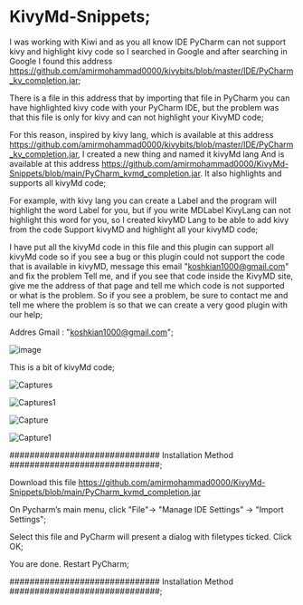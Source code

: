 # KivyMd-Snippets;



I was working with Kiwi and as you all know IDE PyCharm can not support kivy and highlight kivy code so I searched in Google and after searching in Google I found this address
https://github.com/amirmohammad0000/kivybits/blob/master/IDE/PyCharm_kv_completion.jar;



There is a file in this address that by importing that file in PyCharm you can have highlighted kivy code with your PyCharm IDE, but the problem was that this file is only for kivy and can not highlight your KivyMD code;



For this reason, inspired by kivy lang, which is available at this address https://github.com/amirmohammad0000/kivybits/blob/master/IDE/PyCharm_kv_completion.jar,
I created a new thing and named it kivyMd lang And is available at this address https://github.com/amirmohammad0000/KivyMd-Snippets/blob/main/PyCharm_kvmd_completion.jar.
It also highlights and supports all kivyMd code;



For example, with kivy lang you can create a Label and the program will highlight the word Label for you, but if you write MDLabel KivyLang can not highlight this word for you, so I created kivyMD Lang to be able to add kivy from the code Support kivyMD and highlight all your kivyMD code;



I have put all the kivyMd code in this file and this plugin can support all kivyMd code so if you see a bug or this plugin could not support the code that is available in kivyMD, message this email "koshkian1000@gmail.com" and fix the problem Tell me, and if you see that code inside the KivyMD site, give me the address of that page and tell me which code is not supported or what is the problem. So if you see a problem, be sure to contact me and tell me where the problem is so that we can create a very good plugin with our help;

Addres Gmail : "koshkian1000@gmail.com";





![image](https://user-images.githubusercontent.com/74311184/117190224-6733b700-adf4-11eb-8b94-12428ae9d399.png)



This is a bit of kivyMd code;





![Captures](https://user-images.githubusercontent.com/74311184/117192989-9c8dd400-adf7-11eb-835a-aefbb863cd5d.PNG)





![Captures1](https://user-images.githubusercontent.com/74311184/117193008-9f88c480-adf7-11eb-8f38-b7b8da799f68.PNG)





![Capture](https://user-images.githubusercontent.com/74311184/117315693-293e9d80-ae9d-11eb-9b3f-47c543613854.PNG)





![Capture1](https://user-images.githubusercontent.com/74311184/117315698-2b086100-ae9d-11eb-8df1-c9604d55b2a5.PNG)











############################## Installation Method ##############################;


Download this file https://github.com/amirmohammad0000/KivyMd-Snippets/blob/main/PyCharm_kvmd_completion.jar

On Pycharm’s main menu, click "File"-> "Manage IDE Settings" -> "Import Settings";

Select this file and PyCharm will present a dialog with filetypes ticked. Click OK;

You are done. Restart PyCharm;


############################## Installation Method ##############################;

